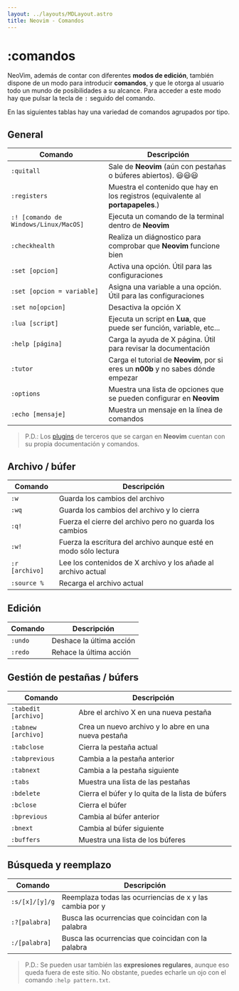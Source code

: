 ```yaml
---
layout: ../layouts/MDLayout.astro
title: Neovim - Comandos
---
```


# :comandos

NeoVim, además de contar con diferentes **modos de edición**, también dispone de un modo para introducir **comandos**, y que le otorga al usuario todo un mundo de posibilidades a su alcance. Para acceder a este modo hay que pulsar la tecla de <kbd>:</kbd> seguido del comando.

En las siguientes tablas hay una variedad de comandos agrupados por tipo.

## General

| Comando                               | Descripción                                                                       |
| ------------------------------------- | --------------------------------------------------------------------------------- |
| `:quitall`                            | Sale de **Neovim** (aún con pestañas o búferes abiertos). 😃😃😃                  |
| `:registers`                          | Muestra el contenido que hay en los registros (equivalente al **portapapeles**.)  |
| `:! [comando de Windows/Linux/MacOS]` | Ejecuta un comando de la terminal dentro de **Neovim**                            |
| `:checkhealth`                        | Realiza un diágnostico para comprobar que **Neovim** funcione bien                |
| `:set [opcion]`                       | Activa una opción. Útil para las configuraciones                                  |
| `:set [opcion = variable]`            | Asigna una variable a una opción. Útil para las configuraciones                   |
| `:set no[opcion]`                     | Desactiva la opción X                                                             |
| `:lua [script]`                       | Ejecuta un script en **Lua**, que puede ser función, variable, etc...             |
| `:help [página]`                      | Carga la ayuda de X página. Útil para revisar la documentación                    |
| `:tutor`                              | Carga el tutorial de **Neovim**, por si eres un **n00b** y no sabes dónde empezar |
| `:options`                            | Muestra una lista de opciones que se pueden configurar en **Neovim**              |
| `:echo [mensaje]`                     | Muestra un mensaje en la línea de comandos                                        |

> P.D.: Los [plugins](/guia-neovim/plugins) de terceros que se cargan en **Neovim** cuentan con su propia documentación y comandos.

## Archivo / búfer

| Comando        | Descripción                                                      |
| -------------- | ---------------------------------------------------------------- |
| `:w`           | Guarda los cambios del archivo                                   |
| `:wq`          | Guarda los cambios del archivo y lo cierra                       |
| `:q!`          | Fuerza el cierre del archivo pero no guarda los cambios          |
| `:w!`          | Fuerza la escritura del archivo aunque esté en modo sólo lectura |
| `:r [archivo]` | Lee los contenidos de X archivo y los añade al archivo actual    |
| `:source %`    | Recarga el archivo actual                                        |

## Edición

| Comando | Descripción              |
| ------- | ------------------------ |
| `:undo` | Deshace la última acción |
| `:redo` | Rehace la última acción  |

## Gestión de pestañas / búfers

| Comando              | Descripción                                          |
| -------------------- | ---------------------------------------------------- |
| `:tabedit [archivo]` | Abre el archivo X en una nueva pestaña               |
| `:tabnew [archivo]`  | Crea un nuevo archivo y lo abre en una nueva pestaña |
| `:tabclose`          | Cierra la pestaña actual                             |
| `:tabprevious`       | Cambia a la pestaña anterior                         |
| `:tabnext`           | Cambia a la pestaña siguiente                        |
| `:tabs`              | Muestra una lista de las pestañas                    |
| `:bdelete`           | Cierra el búfer y lo quita de la lista de búfers     |
| `:bclose`            | Cierra el búfer                                      |
| `:bprevious`         | Cambia al búfer anterior                             |
| `:bnext`             | Cambia al búfer siguiente                            |
| `:buffers`           | Muestra una lista de los búferes                     |

## Búsqueda y reemplazo

| Comando        | Descripción                                              |
| -------------- | -------------------------------------------------------- |
| `:s/[x]/[y]/g` | Reemplaza todas las ocurriencias de x y las cambia por y |
| `:?[palabra]`  | Busca las ocurrencias que coincidan con la palabra       |
| `:/[palabra]`  | Busca las ocurrencias que coincidan con la palabra       |

> P.D.: Se pueden usar también las **expresiones regulares**, aunque eso queda fuera de
este sitio. No obstante, puedes echarle un ojo con el comando `:help pattern.txt`.
